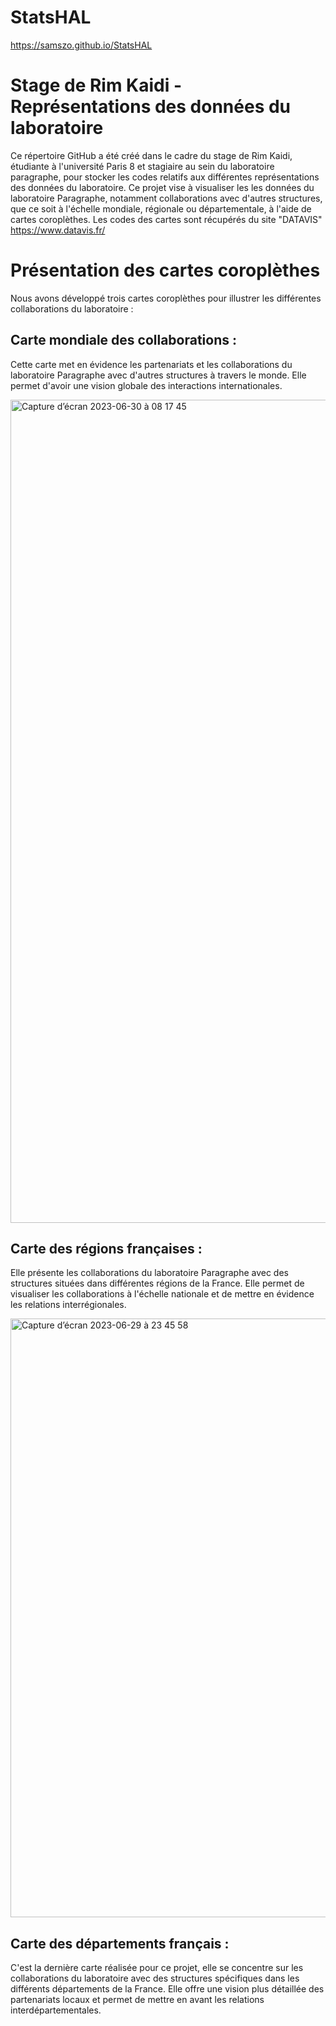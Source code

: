 # StatsHAL
https://samszo.github.io/StatsHAL
# Stage de Rim Kaidi - Représentations des données du laboratoire
Ce répertoire GitHub a été créé dans le cadre du stage de Rim Kaidi, étudiante à l'université Paris 8 et stagiaire au sein du laboratoire paragraphe, pour stocker les codes relatifs aux différentes représentations des données du laboratoire. Ce projet vise à visualiser les les données du laboratoire Paragraphe, notamment collaborations avec d'autres structures, que ce soit à l'échelle mondiale, régionale ou départementale, à l'aide de cartes coroplèthes.
Les codes des cartes sont récupérés du site "DATAVIS" https://www.datavis.fr/
# Présentation des cartes coroplèthes
Nous avons développé trois cartes coroplèthes pour illustrer les différentes collaborations du laboratoire :
## Carte mondiale des collaborations : 
Cette carte met en évidence les partenariats et les collaborations du laboratoire Paragraphe avec d'autres structures à travers le monde. Elle permet d'avoir une vision globale des interactions internationales.

<img width="1317" alt="Capture d’écran 2023-06-30 à 08 17 45" src="https://github.com/samszo/StatsHAL/assets/114165475/f002089f-adac-4f39-b375-d8889ddd8a96">

## Carte des régions françaises : 
Elle présente les collaborations du laboratoire Paragraphe avec des structures situées dans différentes régions de la France. Elle permet de visualiser les collaborations à l'échelle nationale et de mettre en évidence les relations interrégionales.

<img width="958" alt="Capture d’écran 2023-06-29 à 23 45 58" src="https://github.com/samszo/StatsHAL/assets/114165475/aef046e9-fedc-4bc5-9fa2-d07395c7fa00">

## Carte des départements français : 
C'est la dernière carte réalisée pour ce projet, elle se concentre sur les collaborations du laboratoire avec des structures spécifiques dans les différents départements de la France. Elle offre une vision plus détaillée des partenariats locaux et permet de mettre en avant les relations interdépartementales.
